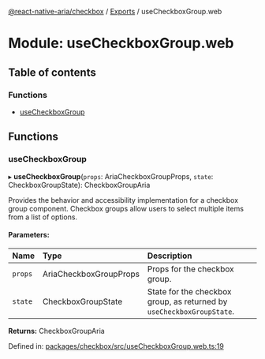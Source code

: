 [@react-native-aria/checkbox](../README.md) / [Exports](../modules.md) / useCheckboxGroup.web

# Module: useCheckboxGroup.web

## Table of contents

### Functions

- [useCheckboxGroup](usecheckboxgroup_web.md#usecheckboxgroup)

## Functions

### useCheckboxGroup

▸ **useCheckboxGroup**(`props`: AriaCheckboxGroupProps, `state`: CheckboxGroupState): CheckboxGroupAria

Provides the behavior and accessibility implementation for a checkbox group component.
Checkbox groups allow users to select multiple items from a list of options.

#### Parameters:

Name | Type | Description |
:------ | :------ | :------ |
`props` | AriaCheckboxGroupProps | Props for the checkbox group.   |
`state` | CheckboxGroupState | State for the checkbox group, as returned by `useCheckboxGroupState`.    |

**Returns:** CheckboxGroupAria

Defined in: [packages/checkbox/src/useCheckboxGroup.web.ts:19](https://github.com/GeekyAnts/react-native-aria/blob/0de06a4/packages/checkbox/src/useCheckboxGroup.web.ts#L19)
